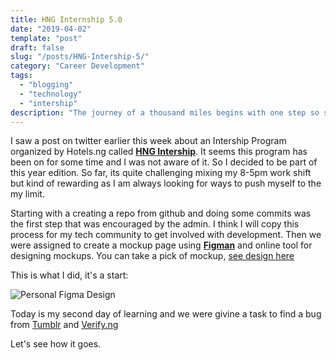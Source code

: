 ```yaml
---
title: HNG Internship 5.0
date: "2019-04-02"
template: "post"
draft: false
slug: "/posts/HNG-Intership-5/"
category: "Career Development"
tags:
  - "blogging"
  - "technology"
  - "intership"
description: "The journey of a thousand miles begins with one step so said the philosophers. HNG Intership 5.0 is one of those steps I decided to be part. Learning as much as I can with limited resources here in Liberia is hectic but success doesn't give excuses or does he? So I jumped in to see what the fuzz about this program is all about. "
---
```

I saw a post on twitter earlier this week about an Intership Program organized by Hotels.ng called [**HNG Intership**](https://hng.tech). It seems this program has been on for some time and I was not aware of it. So I decided to be part of this year edition. So far, its quite challenging mixing my 8-5pm work shift but kind of rewarding as I am always looking for ways to push myself to the my limit.

Starting with a creating a repo from github and doing some commits was the first step that was encouraged by the admin. I think I will copy this process for my tech community to get involved with development. Then we were assigned to create a mockup page using [**Figman**](https://www.figma.com) and online tool for designing mockups. You can take a pick of mockup, [see design here](https://www.figma.com/file/TZ7gEzt687GA0ljM8yaM9BsY/Personal-Page)

This is what I did, it's a start:

![Personal Figma Design](/media/figma.png)

Today is my second day of learning and we were givine a task 
to find a bug from [Tumblr](https://timbu.com/) and [Verify.ng](https://www.verifi.ng/)

Let's see how it goes.